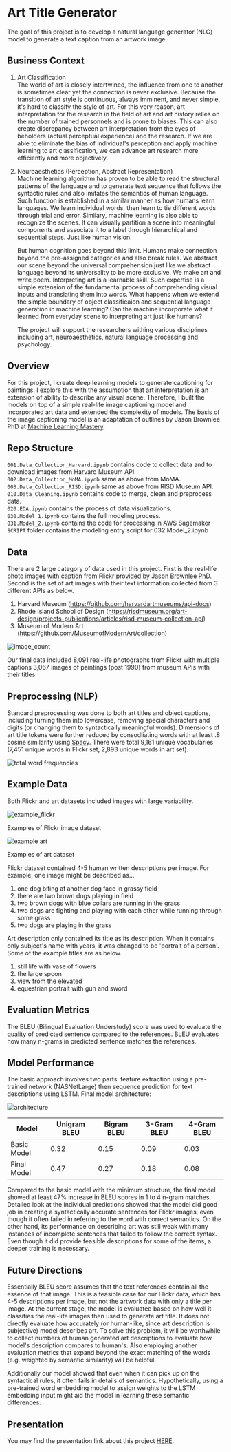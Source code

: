 # Art Title Generator

The goal of this project is to develop a natural language generator (NLG) model to generate a text caption from an artwork image.  

## Business Context
1. Art Classification   
    The world of art is closely intertwined, the influence from one to another is sometimes clear yet the connection is never exclusive. Because the transition of art style is continuous, always imminent, and never simple, it's hard to classify the style of art. For this very reason, art interpretation for the research in the field of art and art history relies on the number of trained personnels and is prone to biases. This can also create discrepancy between art interpretation from the eyes of beholders (actual perceptual experience) and the research. If we are able to eliminate the bias of individual's perception and apply machine learning to art classification, we can advance art research more efficiently and more objectively.

2. Neuroaesthetics (Perception, Abstract Representation)  
    Machine learning algorithm has proven to be able to read the structural patterns of the language and to generate text sequence that follows the syntactic rules and also imitates the semantics of human language. Such function is established in a similar manner as how humans learn languages. We learn individual words, then learn to tie different words through trial and error. Similary, machine learning is also able to recognize the scenes. It can visually partition a scene into meaningful components and associate it to a label through hierarchical and sequential steps. Just like human vision.

    But human cognition goes beyond this limit. Humans make connection beyond the pre-assigned categories and also break rules. We abstract our scene beyond the universal comprehension just like we abstract language beyond its universality to be more exclusive. We make art and write poem. Interpreting art is a learnable skill. Such expertise is a simple extension of the fundamental process of comprehending visual inputs and translating them into words. What happens when we extend the simple boundary of object classificaion and sequential language generation in machine learning? Can the machine incorporate what it learned from everyday scene to interpreting art just like humans?
    
    The project will support the researchers withing various disciplines including art, neuroaesthetics, natural language processing and psychology.

## Overview
For this project, I create deep learning models to generate captioning for paintings. I explore this with the assumption that art interpretation is an extension of ability to describe any visual scene. Therefore, I built the models on top of a simple real-life image captioning model and incorporated art data and extended the complexity of models. The basis of the image captioning model is an adaptation of outlines by Jason Brownlee PhD at [Machine Learning Mastery](https://machinelearningmastery.com/develop-a-deep-learning-caption-generation-model-in-python/). 

## Repo Structure 
`001.Data_Collection_Harvard.ipynb` contains code to collect data and to download images from Harvard Museum API.   
`002.Data_Collection_MoMA.ipynb` same as above from MoMA.    
`003.Data_Collection_RISD.ipynb` same as above from RISD Museum API.  
`010.Data_Cleaning.ipynb` contains code to merge, clean and preprocess data.  
`020.EDA.ipynb` contains the process of data visualizations.  
`030.Model_1.ipynb` contains the full modeling process.  
`031.Model_2.ipynb` contains the code for processing in AWS Sagemaker
`SCRIPT` folder contains the modeling entry script for 032.Model_2.ipynb 

## Data
There are 2 large category of data used in this project. First is the real-life photo images with caption from Flickr provided by [Jason Brownlee PhD](https://github.com/jbrownlee/Datasets). 
Second is the set of art images with their text information collected from 3 different APIs as below.
1. Harvard Museum (https://github.com/harvardartmuseums/api-docs)
2. Rhode Island School of Design (https://risdmuseum.org/art-design/projects-publications/articles/risd-museum-collection-api)
3. Museum of Modern Art (https://github.com/MuseumofModernArt/collection)

![image_count](/PNG/image_count.png) 

Our final data included
8,091 real-life photographs from Flickr with multiple captions
3,067 images of paintings (post 1990) from museum APIs with their titles

## Preprocessing (NLP)
Standard preprocessing was done to both art titles and object captions, including turning them into lowercase, removing special characters and digits (or changing them to syntactically meaningful words). Dimensions of art title tokens were further reduced by consodliating words with at least .8 cosine similarity using [Spacy](https://spacy.io/usage/vectors-similarity). There were total 9,161 unique vocabularies (7,451 unique words in Flickr set, 2,893 unique words in art set).  

![total word frequencies](/PNG/top_20_total.png)

## Example Data
Both Flickr and art datasets included images with large variability. 

![example_flickr](/PNG/example_flickr.png)

Examples of Flickr image dataset

![example art](/PNG/example_art.png)  

Examples of art dataset

Flickr dataset contained 4-5 human written descriptions per image. For example, one image might be described as...
1. one dog biting at another dog face in grassy field
2. there are two brown dogs playing in field
3. two brown dogs with blue collars are running in the grass
4. two dogs are fighting and playing with each other while running through some grass
5. two dogs are playing in the grass

Art description only contained its title as its description. When it contains only subject's name with years, it was changed to be 'portrait of a person'. 
Some of the example titles are as below.
1. still life with vase of flowers
2. the large spoon
3. view from the elevated
4. equestrian portrait with gun and sword

## Evaluation Metrics
The BLEU (Bilingual Evaluation Understudy) score was used to evaluate the quality of predicted sentence compared to the references. BLEU evaluates how many n-grams in predicted sentence matches the references. 

## Model Performance
The basic approach involves two parts: feature extraction using a pre-trained network (NASNetLarge) then sequence prediction for text descriptions using LSTM. 
Final model architecture: 

![architecture](/PNG/iter6_arch.png)


| Model | Unigram BLEU | Bigram BLEU | 3-Gram BLEU | 4-Gram BLEU |
| --- | --- | --- | --- | --- |
| Basic Model | 0.32 | 0.15 | 0.09 | 0.03 |
| Final Model | 0.47 | 0.27 | 0.18 | 0.08 | 

Compared to the basic model with the minimum structure, the final model showed at least 47% increase in BLEU scores in 1 to 4 n-gram matches. Detailed look at the individual predictions showed that the model did good job in creating a syntactically accurate sentences for Flickr images, even though it often failed in referring to the word with correct semantics. On the other hand, its performance on describing art was still weak with many instances of incomplete sentences that failed to follow the correct syntax. Even though it did provide feasible descriptions for some of the items, a deeper training is necessary.

## Future Directions
Essentially BLEU score assumes that the text references contain all the essence of that image. This is a feasible case for our Flickr data, which has 4-5 descriptions per image, but not the artwork data with only a title per image. At the current stage, the model is evaluated based on how well it classifies the real-life images then used to generate art title. It does not directly evaluate how accurately (or human-like, since art description is subjective) model describes art. To solve this problem, it will be worthwhile to collect numbers of human generated art descriptions to evaluate how model's description compares to human's. Also employing another evaluation metrics that expand beyond the exact matching of the words (e.g. weighted by semantic similarity) will be helpful.

Additionally our model showed that even when it can pick up on the syntactical rules, it often fails in details of semantics. Hypothetically, using a pre-trained word embedding model to assign weights to the LSTM embedding input might aid the model in learning these semantic differences.

## Presentation
You may find the presentation link about this project [HERE](https://docs.google.com/presentation/d/1OgoYJSFXJ-4wcSDYwGY5PlcGuHndM6AAqr6BNuTGY3A/edit?usp=sharing).
